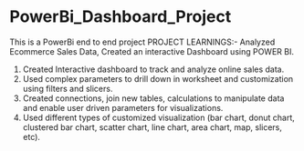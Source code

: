 # PowerBi_Dashboard_Project
This is a PowerBi end to end project
PROJECT LEARNINGS:- Analyzed Ecommerce Sales Data, Created an interactive Dashboard using POWER BI.
1. Created Interactive dashboard to track and analyze online sales data. 
2. Used complex parameters to drill down in worksheet and customization using filters and slicers. 
3. Created connections, join new tables, calculations to manipulate data and enable user driven parameters for visualizations.
4. Used different types of customized visualization (bar chart, donut chart, clustered bar chart, scatter chart, line chart, area chart, map, slicers, etc).
